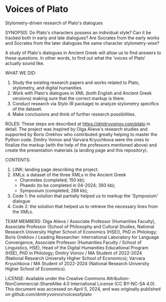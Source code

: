 # Voices of Plato
Stylometry-driven research of Plato's dialogues

SYNOPSIS:
Do Plato's characters possess an individual style?
Can it be tracked both in early and late dialogues?
Are Socrates from the early works and Socrates from the later dialogues the same character stylometry-wise?

A study of Plato's dialogues in Ancient Greek will allow us to find answers to these questions.
In other words, to find out what the ‘voices of Plato’ actually sound like.

WHAT WE DID:
1. Study the existing research papers and works related to Plato, stylometry, and digital humanities.
2. Work with Plato's dialogues in XML (both English and Ancient Greek versions) making sure that the correct markup is there.
3. Conduct research via Stylo (R package) to analyze stylometry specifics of the dataset.
4. Make conclusions and think of further research possibilities.

ROLES:
These steps are described at https://dmitryvoinov.com/plato in detail. The project was inspired by Olga Alieva's research studies and supported by Boris Orekhov who contributed greatly helping to master the Python code. Dmitry Voinov and Varvara Kryuchkova were the ones to finalize the markup (with the help of the professors mentioned above) and create the presentation materials (a landing page and this repository).

CONTENTS:
1. LINK: landing page describing the project.
2. XMLs: a dataset of the three XMLs in the Ancient Greek
   - Charmides (completed; 150 kb);
   - Phaedo (to be completed in 04-2024; 393 kb);
   - Symposium (completed; 268 kb);
4. Code 1: the solution that partially helped us to markup the 'Symposium' dialogue
5. Code 2: the solution that helped us to retrieve the necessary lines from the XMLs.

TEAM MEMBERS:
Olga Alieva / Associate Professor (Humanities Faculty), Associate Professor (School of Philosophy and Cultural Studies, National Research University Higher School of Economics (HSE)), PhD in Philology;
Boris Orekhov / Leading Researcher: International Laboratory for Language Convergence, Associate Professor (Humanities Faculty / School of Linguistics, HSE), Head of the Digital Humanities Educational Program (HSE), PhD in Philology;
Dmitry Voinov / MA Student of 2022-2024 (National Research University Higher School of Economics);
Varvara Kryuchkova / MA Student of 2022-2024 (National Research University Higher School of Economics).

LICENSE:
Available under the Creative Commons Attribution-NonCommercial-ShareAlike 4.0 International License (CC BY-NC-SA 4.0). This document was accessed on April 5, 2024, and was originally published on github.com/dmitryvoinov/voicesofplato

